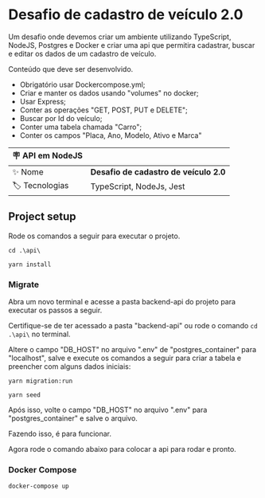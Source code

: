 # Desafio de cadastro de veículo 2.0

Um desafio onde devemos criar um ambiente utilizando TypeScript, NodeJS, Postgres e Docker e criar uma api que permitira cadastrar, buscar e editar os dados de um cadastro de veículo.

Conteúdo que deve ser desenvolvido.
- Obrigatório usar Dockercompose.yml;
- Criar e manter os dados usando "volumes" no docker;
- Usar Express;
- Conter as operações "GET, POST, PUT e DELETE";
- Buscar por Id do veículo;
- Conter uma tabela chamada "Carro";
- Conter os campos "Placa, Ano, Modelo, Ativo e Marca"


| :placard: API em NodeJS |     |
| -------------  | --- |
| :sparkles: Nome        | **Desafio de cadastro de veículo 2.0**
| :label: Tecnologias | TypeScript, NodeJs, Jest

## Project setup
Rode os comandos a seguir para executar o projeto.

```
cd .\api\
```
```
yarn install
```

### Migrate

Abra um novo terminal e acesse a pasta backend-api do projeto para executar os passos a seguir.

Certifique-se de ter acessado a pasta "backend-api" ou rode o comando ```cd .\api\``` no terminal.

Altere o campo "DB_HOST" no arquivo ".env" de "postgres_container" para "localhost", salve e execute os comandos a seguir para criar a tabela e preencher com alguns dados iniciais:

```
yarn migration:run
```
```
yarn seed
```

Após isso, volte o campo "DB_HOST" no arquivo ".env" para "postgres_container" e salve o arquivo.

Fazendo isso, é para funcionar.

Agora rode o comando abaixo para colocar a api para rodar e pronto.

### Docker Compose
```
docker-compose up
```
